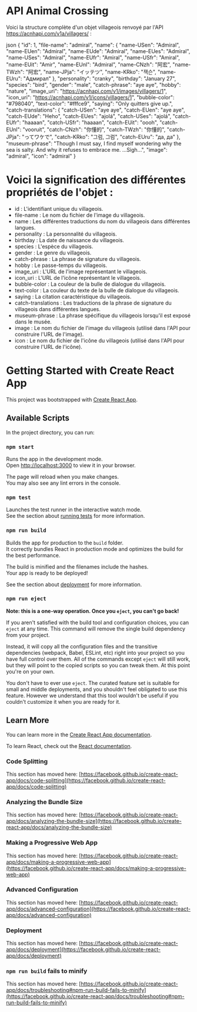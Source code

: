 #  API Animal Crossing 

Voici la structure complète d'un objet villageois renvoyé par l'API https://acnhapi.com/v1a/villagers/ :

json {
  "id": 1,
  "file-name": "admiral",
  "name": {
    "name-USen": "Admiral",
    "name-EUen": "Admiral",
    "name-EUde": "Admiral",
    "name-EUes": "Admiral",
    "name-USes": "Admiral",
    "name-EUfr": "Amiral",
    "name-USfr": "Amiral",
    "name-EUit": "Amir",
    "name-EUnl": "Admiral",
    "name-CNzh": "阿宏",
    "name-TWzh": "阿宏",
    "name-JPja": "イッテツ",
    "name-KRko": "잭슨",
    "name-EUru": "Адмирал"
  },
  "personality": "cranky",
  "birthday": "January 27",
  "species": "bird",
  "gender": "male",
  "catch-phrase": "aye aye",
  "hobby": "nature",
  "image_uri": "https://acnhapi.com/v1/images/villagers/1",
  "icon_uri": "https://acnhapi.com/v1/icons/villagers/1",
  "bubble-color": "#798040",
  "text-color": "#fffce9",
  "saying": "Only quitters give up.",
  "catch-translations": {
    "catch-USen": "aye aye",
    "catch-EUen": "aye aye",
    "catch-EUde": "Heho",
    "catch-EUes": "ajolá",
    "catch-USes": "ajolá",
    "catch-EUfr": "haaaan",
    "catch-USfr": "haaaan",
    "catch-EUit": "oooh",
    "catch-EUnl": "vooruit",
    "catch-CNzh": "你懂的",
    "catch-TWzh": "你懂的",
    "catch-JPja": "ってワケで",
    "catch-KRko": "그럼, 그럼",
    "catch-EUru": "да, да"
  },
  "museum-phrase": "Though I must say, I find myself wondering why the sea is salty. And why it refuses to embrace me. ...Sigh...",
  "image": "admiral",
  "icon": "admiral"
}

# Voici la signification des différentes propriétés de l'objet :

* id : L'identifiant unique du villageois.
* file-name : Le nom du fichier de l'image du villageois.
* name : Les différentes traductions du nom du villageois dans différentes langues.
* personality : La personnalité du villageois.
* birthday : La date de naissance du villageois.
* species : L'espèce du villageois.
* gender : Le genre du villageois.
* catch-phrase : La phrase de signature du villageois.
* hobby : Le passe-temps du villageois.
* image_uri : L'URL de l'image représentant le villageois.
* icon_uri : L'URL de l'icône représentant le villageois.
* bubble-color : La couleur de la bulle de dialogue du villageois.
* text-color : La couleur du texte de la bulle de dialogue du villageois.
* saying : La citation caractéristique du villageois.
* catch-translations : Les traductions de la phrase de signature du villageois dans différentes langues.
* museum-phrase : La phrase spécifique du villageois lorsqu'il est exposé dans le musée.
* image : Le nom du fichier de l'image du villageois (utilisé dans l'API pour construire l'URL de l'image).
* icon : Le nom du fichier de l'icône du villageois (utilisé dans l'API pour construire l'URL de l'icône).






# Getting Started with Create React App

This project was bootstrapped with [Create React App](https://github.com/facebook/create-react-app).

## Available Scripts

In the project directory, you can run:

### `npm start`

Runs the app in the development mode.\
Open [http://localhost:3000](http://localhost:3000) to view it in your browser.

The page will reload when you make changes.\
You may also see any lint errors in the console.

### `npm test`

Launches the test runner in the interactive watch mode.\
See the section about [running tests](https://facebook.github.io/create-react-app/docs/running-tests) for more information.

### `npm run build`

Builds the app for production to the `build` folder.\
It correctly bundles React in production mode and optimizes the build for the best performance.

The build is minified and the filenames include the hashes.\
Your app is ready to be deployed!

See the section about [deployment](https://facebook.github.io/create-react-app/docs/deployment) for more information.

### `npm run eject`

**Note: this is a one-way operation. Once you `eject`, you can't go back!**

If you aren't satisfied with the build tool and configuration choices, you can `eject` at any time. This command will remove the single build dependency from your project.

Instead, it will copy all the configuration files and the transitive dependencies (webpack, Babel, ESLint, etc) right into your project so you have full control over them. All of the commands except `eject` will still work, but they will point to the copied scripts so you can tweak them. At this point you're on your own.

You don't have to ever use `eject`. The curated feature set is suitable for small and middle deployments, and you shouldn't feel obligated to use this feature. However we understand that this tool wouldn't be useful if you couldn't customize it when you are ready for it.

## Learn More

You can learn more in the [Create React App documentation](https://facebook.github.io/create-react-app/docs/getting-started).

To learn React, check out the [React documentation](https://reactjs.org/).

### Code Splitting

This section has moved here: [https://facebook.github.io/create-react-app/docs/code-splitting](https://facebook.github.io/create-react-app/docs/code-splitting)

### Analyzing the Bundle Size

This section has moved here: [https://facebook.github.io/create-react-app/docs/analyzing-the-bundle-size](https://facebook.github.io/create-react-app/docs/analyzing-the-bundle-size)

### Making a Progressive Web App

This section has moved here: [https://facebook.github.io/create-react-app/docs/making-a-progressive-web-app](https://facebook.github.io/create-react-app/docs/making-a-progressive-web-app)

### Advanced Configuration

This section has moved here: [https://facebook.github.io/create-react-app/docs/advanced-configuration](https://facebook.github.io/create-react-app/docs/advanced-configuration)

### Deployment

This section has moved here: [https://facebook.github.io/create-react-app/docs/deployment](https://facebook.github.io/create-react-app/docs/deployment)

### `npm run build` fails to minify

This section has moved here: [https://facebook.github.io/create-react-app/docs/troubleshooting#npm-run-build-fails-to-minify](https://facebook.github.io/create-react-app/docs/troubleshooting#npm-run-build-fails-to-minify)


